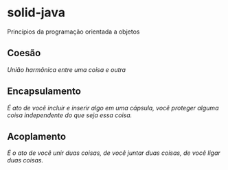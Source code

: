 # solid-java
Princípios da programação orientada a objetos

## Coesão
_União harmônica entre uma coisa e outra_

## Encapsulamento
_É ato de você incluir e inserir algo em uma cápsula, você proteger alguma coisa independente do que seja essa coisa._

## Acoplamento
_É o ato de você unir duas coisas, de você juntar duas coisas, de você ligar duas coisas._
